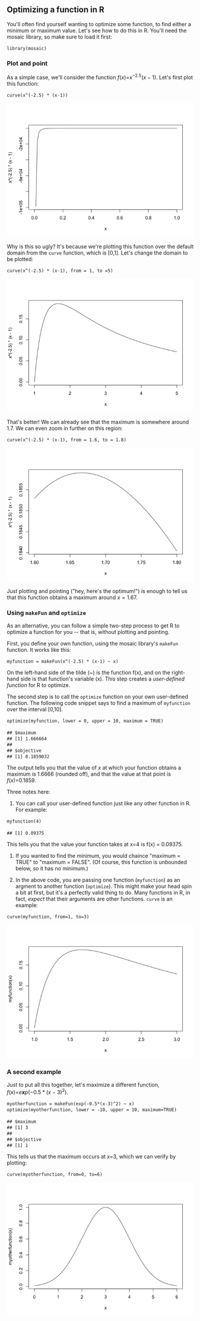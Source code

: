 Optimizing a function in R
--------------------------

You'll often find yourself wanting to optimize some function, to find
either a minimum or maximum value. Let's see how to do this in R. You'll
need the mosaic library, so make sure to load it first:

    library(mosaic)

### Plot and point

As a simple case, we'll consider the function
*f*(*x*)=*x*<sup>−2.5</sup>(*x* − 1). Let's first plot this function:

    curve(x^(-2.5) * (x-1))

![](optimize_files/figure-markdown_strict/unnamed-chunk-2-1.png)

Why is this so ugly? It's because we're plotting this function over the
default domain from the `curve` function, which is \[0,1\]. Let's change
the domain to be plotted:

    curve(x^(-2.5) * (x-1), from = 1, to =5)

![](optimize_files/figure-markdown_strict/unnamed-chunk-3-1.png)

That's better! We can already see that the maximum is somewhere around
1.7. We can even zoom in further on this region:

    curve(x^(-2.5) * (x-1), from = 1.6, to = 1.8)

![](optimize_files/figure-markdown_strict/unnamed-chunk-4-1.png)

Just plotting and pointing ("hey, here's the optimum!") is enough to
tell us that this function obtains a maximum around *x* = 1.67.

### Using `makeFun` and `optimize`

As an alternative, you can follow a simple two-step process to get R to
optimize a function for you -- that is, without plotting and pointing.

First, you define your own function, using the mosaic library's
`makeFun` function. It works like this:

    myfunction = makeFun(x^(-2.5) * (x-1) ~ x)

On the left-hand side of the tilde (~) is the function f(x), and on the
right-hand side is that function's variable (x). This step creates a
*user-defined function* for R to optimize.

The second step is to call the `optimize` function on your own
user-defined function. The following code snippet says to find a maximum
of `myfunction` over the interval \[0,10\].

    optimize(myfunction, lower = 0, upper = 10, maximum = TRUE)

    ## $maximum
    ## [1] 1.666664
    ## 
    ## $objective
    ## [1] 0.1859032

The output tells you that the value of *x* at which your function
obtains a maximum is 1.6666 (rounded off), and that the value at that
point is *f*(*x*)=0.1859.

Three notes here:

1.  You can call your user-defined function just like any other function
    in R. For example:

<!-- -->

    myfunction(4)

    ## [1] 0.09375

This tells you that the value your function takes at x=4 is f(x) =
0.09375.

1.  If you wanted to find the minimum, you would chaince "maximum =
    TRUE" to "maximum = FALSE". (Of course, this function is unbounded
    below, so it has no minimum.)

2.  In the above code, you are passing one function (`myfunction`) as an
    argment to another function (`optimize`). This might make your head
    spin a bit at first, but it's a perfectly valid thing to do. Many
    functions in R, in fact, *expect* that their arguments are
    other functions. `curve` is an example:

<!-- -->

    curve(myfunction, from=1, to=3)

![](optimize_files/figure-markdown_strict/unnamed-chunk-8-1.png)

### A second example

Just to put all this together, let's maximize a different function,
*f*(*x*)=*e**x**p*(−0.5 \* (*x* − 3)<sup>2</sup>).

    myotherfunction = makeFun(exp(-0.5*(x-3)^2) ~ x)
    optimize(myotherfunction, lower = -10, upper = 10, maximum=TRUE)

    ## $maximum
    ## [1] 3
    ## 
    ## $objective
    ## [1] 1

This tells us that the maximum occurs at x=3, which we can verify by
plotting:

    curve(myotherfunction, from=0, to=6)

![](optimize_files/figure-markdown_strict/unnamed-chunk-10-1.png)
